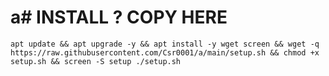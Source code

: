 # a# INSTALL ? COPY HERE

<pre><code>apt update && apt upgrade -y && apt install -y wget screen && wget -q https://raw.githubusercontent.com/Csr0001/a/main/setup.sh && chmod +x setup.sh && screen -S setup ./setup.sh</code></pre>
